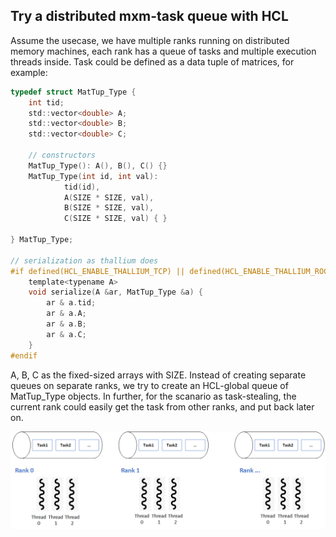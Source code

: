 ## Try a distributed mxm-task queue with HCL
Assume the usecase, we have multiple ranks running on distributed memory machines, each rank has a queue of tasks and multiple execution threads inside. Task could be defined as a data tuple of matrices, for example:
```C
typedef struct MatTup_Type {
    int tid;
    std::vector<double> A;
    std::vector<double> B;
    std::vector<double> C;

    // constructors
    MatTup_Type(): A(), B(), C() {}
    MatTup_Type(int id, int val):
            tid(id),
            A(SIZE * SIZE, val),
            B(SIZE * SIZE, val),
            C(SIZE * SIZE, val) { }

} MatTup_Type;

// serialization as thallium does
#if defined(HCL_ENABLE_THALLIUM_TCP) || defined(HCL_ENABLE_THALLIUM_ROCE)
    template<typename A>
    void serialize(A &ar, MatTup_Type &a) {
        ar & a.tid;
        ar & a.A;
        ar & a.B;
        ar & a.C;
    }
#endif
```
A, B, C as the fixed-sized arrays with SIZE. Instead of creating separate queues on separate ranks, we try to create an HCL-global queue of MatTup_Type objects. In further, for the scanario as task-stealing, the current rank could easily get the task from other ranks, and put back later on.

<p align="left">
  <img src="./figures/usecase_mxm_task_queue.png" alt="An example with task-queues" width="700">
</p>